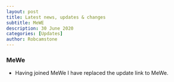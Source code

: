```yaml
---
layout: post
title: Latest news, updates & changes
subtitle: MeWE
description: 30 June 2020
categories: [Updates]
author: Robcamstone
---
```


### MeWe
* Having joined MeWe I have replaced the update link to MeWe.

